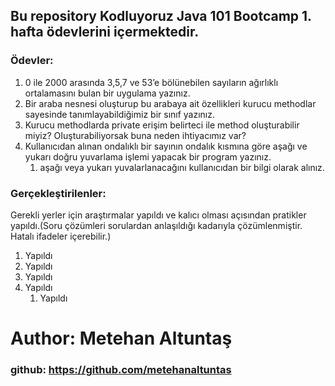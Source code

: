 ## Bu repository Kodluyoruz Java 101 Bootcamp 1. hafta ödevlerini içermektedir.

### Ödevler:
1. 0 ile 2000 arasında 3,5,7 ve 53’e bölünebilen sayıların ağırlıklı ortalamasını bulan bir uygulama yazınız.
2. Bir araba nesnesi oluşturup bu arabaya ait özellikleri kurucu methodlar sayesinde tanımlayabildiğimiz bir sınıf yazınız.
3. Kurucu methodlarda private erişim belirteci ile method oluşturabilir miyiz? OIuşturabiliyorsak buna neden ihtiyacımız var?
4. Kullanıcıdan alınan ondalıklı bir sayının ondalık kısmına göre aşağı ve yukarı doğru yuvarlama işlemi yapacak bir program yazınız.
    1. aşağı veya yukarı yuvalarlanacağını kullanıcıdan bir bilgi olarak alınız.

### Gerçekleştirilenler:
Gerekli yerler için araştırmalar yapıldı ve kalıcı olması açısından pratikler yapıldı.(Soru çözümleri sorulardan anlaşıldığı kadarıyla çözümlenmiştir. Hatalı ifadeler içerebilir.)
1. Yapıldı
2. Yapıldı
3. Yapıldı
4. Yapıldı
    1. Yapıldı

# Author: Metehan Altuntaş
### github: https://github.com/metehanaltuntas
